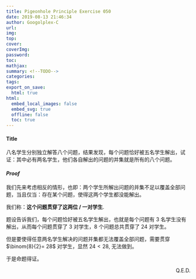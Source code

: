 ```yaml
---
title: Pigeonhole Principle Exercise 050
date: 2019-08-13 21:46:34
author: Googolplex-C
url: 
img: 
top: 
cover: 
coverImg: 
password: 
toc: 
mathjax: 
summary: <!--TODO-->
categories: 
tags:
export_on_save:
  html: true
html:
  embed_local_images: false
  embed_svg: true
  offline: false
  toc: true
---
```


#### Title
八名学生分别独立解答八个问题，结果发现，每个问题恰好被五名学生解出，试证：其中必有两名学生，他们各自解出的问题的并集就是所有的八个问题。

#### *Proof*

我们先来考虑相反的情形，也即：两个学生所解出问题的并集不足以覆盖全部问题，当且仅当：存在某个问题，使得这两个学生都没能解出。

我们称：**这个问题贯穿了这两位 / 一对学生**.

题设告诉我们，每个问题恰好被五名学生解出，也就是每个问题有 $3$ 名学生没有解出，从而每个问题贯穿了 $3$ 对学生，$8$ 个问题总共贯穿了 $24$ 对学生。

但是要使得任意两名学生解决的问题并集都无法覆盖全部问题，需要贯穿 $\binom{8}{2}= 28$ 对学生，显然 $24 < 28$, 无法做到。

于是命题得证。

<p align="right">Q.E.D.</p>
